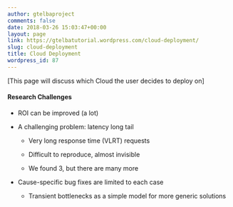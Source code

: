 ```yaml
---
author: gtelbaproject
comments: false
date: 2018-03-26 15:03:47+00:00
layout: page
link: https://gtelbatutorial.wordpress.com/cloud-deployment/
slug: cloud-deployment
title: Cloud Deployment
wordpress_id: 87
---
```


[This page will discuss which Cloud the user decides to deploy on]


#### Research Challenges





	
  * ROI can be improved (a lot)​

	
  * A challenging problem: latency long tail​

	
    * Very long response time (VLRT) requests​

	
    * Difficult to reproduce, almost invisible​

	
    * We found 3, but there are many more​




	
  * Cause-specific bug fixes are limited to each case​

	
    * Transient bottlenecks as a simple model for more generic solutions​





